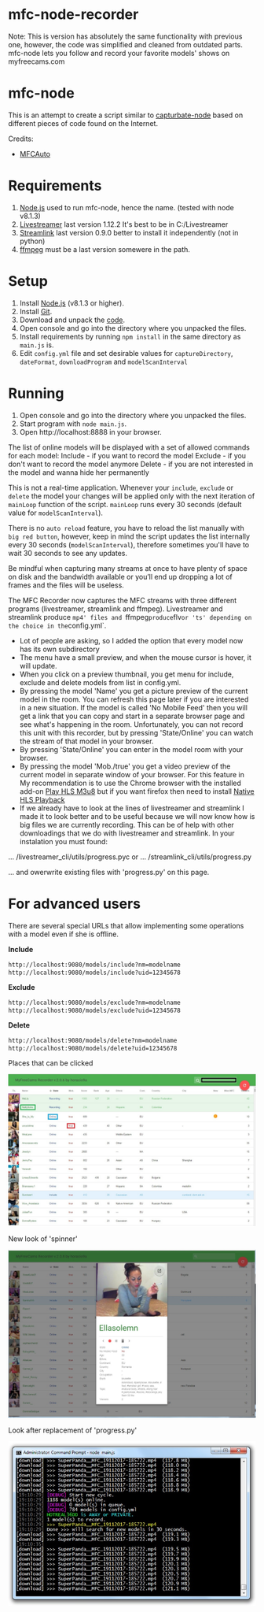 mfc-node-recorder
=================
Note: This is version has absolutely the same functionality with previous one, however, the code was simplified and cleaned from outdated parts. mfc-node lets you follow and record your favorite models' shows on myfreecams.com

mfc-node
==========
This is an attempt to create a script similar to [capturbate-node](https://github.com/SN4T14/capturebate-node) based on different pieces of code found on the Internet.

Credits:
* [MFCAuto](https://github.com/ZombieAlex/MFCAuto)

Requirements
============
1. [Node.js](https://nodejs.org/download/release/) used to run mfc-node, hence the name. (tested with node v8.1.3)
2. [Livestreamer](https://github.com/chrippa/livestreamer/releases) last version 1.12.2 It's best to be in C:/Livestreamer
3. [Streamlink](https://github.com/streamlink/streamlink) last version 0.9.0 better to install it independently (not in python)
4. [ffmpeg](https://ffmpeg.zeranoe.com/builds/) must be a last version somewere in the path.

Setup
=====
1. Install [Node.js](https://nodejs.org/download/release/) (v8.1.3 or higher).
2. Install [Git](https://git-scm.com/downloads).
2. Download and unpack the [code](https://codeload.github.com/horacio9a/mfc-node/zip/v2).
3. Open console and go into the directory where you unpacked the files.
4. Install requirements by running `npm install` in the same directory as `main.js` is.
5. Edit `config.yml` file and set desirable values for `captureDirectory`, `dateFormat`, `downloadProgram` and `modelScanInterval`

Running
=======
1. Open console and go into the directory where you unpacked the files.
2. Start program with `node main.js`.
3. Open http://localhost:8888 in your browser. 

The list of online models will be displayed with a set of allowed commands for each model:
	Include - if you want to record the model
	Exclude - if you don't want to record the model anymore
	Delete - if you are not interested in the model and wanna hide her permanently

This is not a real-time application. Whenever your `include`, `exclude` or `delete` the model your changes will be applied only with the next iteration of `mainLoop` function of the script. `mainLoop` runs every 30 seconds (default value for `modelScanInterval`).

There is no `auto reload` feature, you have to reload the list manually with `big red button`, however, keep in mind the script updates the list internally every 30 seconds (`modelScanInterval`), therefore sometimes you'll have to wait 30 seconds to see any updates.

Be mindful when capturing many streams at once to have plenty of space on disk and the bandwidth available or you’ll end up dropping a lot of frames and the files will be useless.

The MFC Recorder now captures the MFC streams with three different programs (livestreamer, streamlink and ffmpeg).
Livestreamer and streamlink produce `mp4' files and `ffmpeg` produce `flv` or 'ts' depending on the choice in the `config.yml`.
- Lot of people are asking, so I added the option that every model now has its own subdirectory
- The menu have a small preview, and when the mouse cursor is hover, it will update.
- When you click on a preview thumbnail, you get menu for include, exclude and delete models from list in config.yml.
- By pressing the model 'Name' you get a picture preview of the current model in the room. You can refresh this page later if you are interested in a new situation. If the model is called 'No Mobile Feed' then you will get a link that you can copy and start in a separate browser page and see what's happening in the room. Unfortunately, you can not record this unit with this recorder, but by pressing 'State/Online' you can watch the stream of that model in your browser. 
- By pressing 'State/Online' you can enter in the model room with your browser.
- By pressing the model 'Mob./true' you get a video preview of the current model in separate window of your browser. For this feature in My recommendation is to use the Chrome browser with the installed add-on [Play HLS M3u8](https://chrome.google.com/webstore/detail/play-hls-m3u8/ckblfoghkjhaclegefojbgllenffajdc/related) but if you want firefox then need to install [Native HLS Playback](https://addons.mozilla.org/en-US/firefox/addon/native_hls_playback/)
- If we already have to look at the lines of livestreamer and streamlink I made it to look better and to be useful because we will now know how is big files we are currently recording. 
This can be of help with other downloadings that we do with livestreamer and streamlink.
In your instalation you must found:

... /livestreamer_cli/utils/progress.pyc
or
... /streamlink_cli/utils/progress.py

... and owerwrite existing files with 'progress.py' on this page.

For advanced users
==================
There are several special URLs that allow implementing some operations with a model even if she is offline.

__Include__
```
http://localhost:9080/models/include?nm=modelname
http://localhost:9080/models/include?uid=12345678
```
__Exclude__
```
http://localhost:9080/models/exclude?nm=modelname
http://localhost:9080/models/exclude?uid=12345678
```
__Delete__
```
http://localhost:9080/models/delete?nm=modelname
http://localhost:9080/models/delete?uid=12345678
```
Places that can be clicked

![alt screenshot](./screenshot.jpg)

New look of 'spinner'

![alt screenshot](./screenshot1.jpg)

Look after replacement of 'progress.py'

![alt screenshot](./screenshot2.jpg)

